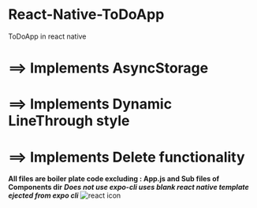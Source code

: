 # React-Native-ToDoApp

ToDoApp in react native

# ==> Implements AsyncStorage

# ==> Implements Dynamic LineThrough style

# ==> Implements Delete functionality

**All files are boiler plate code excluding : App.js and Sub files of Components dir**
**_Does not use expo-cli uses blank react native template ejected from expo cli_**
![react icon](https://upload.wikimedia.org/wikipedia/commons/thumb/a/a7/React-icon.svg/1200px-React-icon.svg.png)

